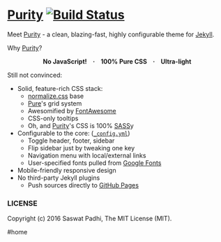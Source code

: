 # [Purity] [![Build Status](https://travis-ci.org/SaswatPadhi/purity-jekyll-theme.svg?branch=gh-pages)](https://travis-ci.org/SaswatPadhi/purity-jekyll-theme)

Meet [Purity] - a clean, blazing-fast, highly configurable theme for [Jekyll].

Why [Purity]?

<p align='center'><b>
No JavaScript! &ensp; &middot; &ensp; 100% Pure CSS &ensp; &middot; &ensp; Ultra-light
</b></p>

Still not convinced:

- Solid, feature-rich CSS stack:
  - [normalize.css][normalize] base
  - [Pure]'s grid system
  - Awesomified by [FontAwesome]
  - CSS-only tooltips
  - Oh, and [Purity]'s CSS is 100% [SASS]y
- Configurable to the core: ([`_config.yml`][config_yml])
  - Toggle header, footer, sidebar
  - Flip sidebar just by tweaking one key
  - Navigation menu with local/external links
  - User-specified fonts pulled from [Google Fonts][google-fonts]
- Mobile-friendly responsive design
- No third-party Jekyll plugins
  - Push sources directly to [GitHub Pages][github-pages]

### LICENSE

Copyright (c) 2016 Saswat Padhi, The MIT License (MIT).

[config_yml]: _config.yml
[FontAwesome]: http://fontawesome.io/
[github-pages]: https://pages.github.com/
[google-fonts]: https://www.google.com/fonts
[Jekyll]: https://jekyllrb.com/
[normalize]: https://necolas.github.io/normalize.css/
[Purity]: https://saswatpadhi.github.io/purity-jekyll-theme/
[Pure]: http://purecss.io/
[SASS]: http://sass-lang.com/
#home
